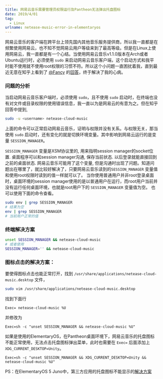 ```yaml
---
title: 网易云音乐需要管理员权限运行及Pantheon无法弹出托盘图标
date: 2019/4/01
tag:
  - Linux
urlname: netease-music-error-in-elementaryos
---
```


网易云音乐的客户端在跨平台上领先国内其他音乐服务提供商，所以我一直都是在频繁使用网易云，也不知不觉网易云用户等级来到了最高等级。但是在Linux上使用网易云，我一直都是有一个心结。当使用网易云音乐v1.1.0版本在Arch或者Ubuntu运行时，必须使用 `sudo` 来启动网易云音乐客户端，这个启动方式和我平时能不使用就不使用root权限的习惯不符。所以这个小问题一直困扰着我，直到最近无意在知乎上看到了 [@Fancy](https://www.zhihu.com/people/fancyz) 的[回答](https://www.zhihu.com/question/277330447/answer/478510195)，终于解决了我的心病。

<!--more-->

### 问题的分析

当启动网易云音乐客户端时，必须使用 `sudo`，且不使用 `sudo` 启动时，在终端也没有对文件或目录权限的使用错误信息，我一直以为是网易云的有意为之。但在知乎回答中提到,

```bash
sudo -u <username> netease-cloud-music
```

上面的命令可以正常启动网易云音乐，证明与权限并没有关系。与权限无关，那当使用 `sudo` 启动时，还有变化的就是切换环境变量。其中影响到网易云运行的是变量 `SESSION_MANAGER`。


`SESSION_MANAGER` 变量是XSM协议里的, 用来指明session manager的socket位置. 桌面程序可以和session manager沟通, 保存当前状态. 以后登录就能直接回到之前的桌面状态. 网易云音乐可能用了这个变量, 但是沟通时出现了问题。知道问题出在哪里了，就比较好解决了，只要网易云音乐读到的`SESSION_MANAGER` 变量值和使用root权限时读到的值一样就可以了。 当你使用普通用户并非root登录桌面时，桌面环境的session manager使用的是以普通用户在运行，而root用户当前并没有运行任何桌面环境，也就是root用户下的 `SESSION_MANAGER` 变量值为空。 也可以使用下面的命令查看。

```bash
sudo env | grep SESSION_MANAGER
# 结果为空
env | grep SESSION_MANAGER
# 当前用户正常的值
```

### 终端解决方案

```bash
unset SESSION_MANAGER && netease-cloud-music
# 或者使用
SESSION_MANAGER='' && netease-cloud-music
```

### 图标点击的解决方案：

要使得图标点击也能正常打开，找到 `/usr/share/applications/netease-cloud-music.desktop` 文件，

```bash
sudo vim /usr/share/applications/netease-cloud-music.desktop
```

找到下面行

```
Exec= netease-cloud-music %U
```

并修改为

```
Exec=sh -c "unset SESSION_MANAGER && netease-cloud-music %U"
```

如果是使用的ElementaryOS，在Pantheon桌面环境下，网易云音乐的托盘图标不能正常使用，无法点击托盘图标弹出菜单，此时也需要在 `Exec=` 后面添加上 `XDG_CURRENT_DESKTOP=Unity`。

```
Exec=sh -c "unset SESSION_MANAGER && XDG_CURRENT_DESKTOP=Unity && netease-cloud-music %U"
```

PS：在ElementaryOS 5 Juno中，第三方应用的托盘图标不能显示的[解决方案](../display_system_tray_icons_in_elementaryos)